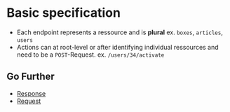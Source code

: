 # Basic specification

- Each endpoint represents a ressource and is **plural** ex. `boxes`, `articles`, `users`
- Actions can at root-level or after identifying individual ressources and need to be a `POST`-Request. ex. `/users/34/activate`

## Go Further
- [Response](response.md)
- [Request](request.md)